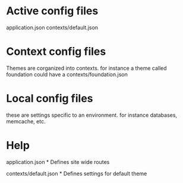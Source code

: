 Active config files
===================
application.json
contexts/default.json

Context config files
====================
Themes are corganized into contexts.  for instance a theme called foundation could have a contexts/foundation.json

Local config files
==================
these are settings specific to an environment.  for instance databases, memcache, etc.

Help
====
application.json
	* Defines site wide routes

contexts/default.json
	* Defines settings for default theme
